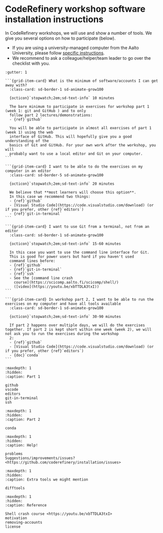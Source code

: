 # CodeRefinery workshop software installation instructions

In CodeRefinery workshops, we will use and show a number of tools. We give you
several options on how to participate (below).
- If you are using a
  university-managed computer from the Aalto University, please follow
  [specific
  instructions](https://scicomp.aalto.fi/aalto/coderefinery-setup/).
- We recommend to ask a colleague/helper/team leader to go over the checklist with you.

````{grid} 2
:gutter: 1

```{grid-item-card} What is the minimum of software/accounts I can get away with?
  :class-card: sd-border-1 sd-animate-grow100

  {octicon}`stopwatch;2em;sd-text-info` 10 minutes

  The bare minimum to participate in exercises for workshop part 1 (week 1: git and GitHub ) and to only
  follow part 2 lectures/demonstrations:
  - {ref}`github`
  
  You will be able to participate in almost all exercises of part 1 (week 1) using the web
  interface of GitHub. This will hopefully give you a good understanding of the
  basics of Git and GitHub. For your own work after the workshop, you will
  probably want to use a local editor and Git on your computer.
```

```{grid-item-card} I want to be able to do the exercises on my computer in an editor
  :class-card: sd-border-5 sd-animate-grow100

  {octicon}`stopwatch;2em;sd-text-info` 20 minutes

  We believe that **most learners will choose this option**.
  In this case we recommend two things:
  - {ref}`github`
  - [Visual Studio Code](https://code.visualstudio.com/download) (or if you prefer, other {ref}`editors`)
  - {ref}`git-in-terminal`
```

```{grid-item-card} I want to use Git from a terminal, not from an editor
  :class-card: sd-border-1 sd-animate-grow100

  {octicon}`stopwatch;2em;sd-text-info` 15-60 minutes

  In this case you want to use the command line interface for Git.
  This is good for power users but hard if you haven't used
  command lines before:
  - {ref}`github`
  - {ref}`git-in-terminal`
  - {ref}`ssh`
  - See the [command line crash
    course](https://scicomp.aalto.fi/scicomp/shell/)
    ([video](https://youtu.be/xbTTDLA3txI))
```

```{grid-item-card} In workshop part 2, I want to be able to run the exercises on my computer and have all tools available
  :class-card: sd-border-1 sd-animate-grow100

  {octicon}`stopwatch;2em;sd-text-info` 30-90 minutes

  If part 2 happens over multiple days, we will do the exercises together. If part 2 is kept short within one week (week 2), we will not ask you to run the exercises during the workshop
  2:
  - {ref}`github`
  - [Visual Studio Code](https://code.visualstudio.com/download) (or if you prefer, other {ref}`editors`)
  - {doc}`conda`
```

````


```{toctree}
:maxdepth: 1
:hidden:
:caption: Part 1

github
vscode
editors
git-in-terminal
ssh
```

```{toctree}
:maxdepth: 1
:hidden:
:caption: Part 2

conda
```

```{toctree}
:maxdepth: 1
:hidden:
:caption: Help!

problems
Suggestions/improvements/issues?<https://github.com/coderefinery/installation/issues>
```

```{toctree}
:maxdepth: 1
:hidden:
:caption: Extra tools we might mention

difftools
```

```{toctree}
:maxdepth: 1
:hidden:
:caption: Reference

Shell crash course <https://youtu.be/xbTTDLA3txI>
motivation
removing-accounts
license
```
